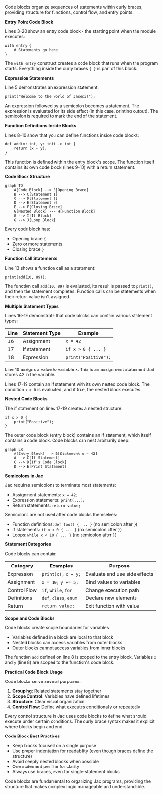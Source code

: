 Code blocks organize sequences of statements within curly braces, providing structure for functions, control flow, and entry points.

**Entry Point Code Block**

Lines 3-20 show an entry code block - the starting point when the module executes:
```
with entry {
    # Statements go here
}
```

The `with entry` construct creates a code block that runs when the program starts. Everything inside the curly braces `{ }` is part of this block.

**Expression Statements**

Line 5 demonstrates an expression statement:
```
print("Welcome to the world of Jaseci!");
```

An expression followed by a semicolon becomes a statement. The expression is evaluated for its side effect (in this case, printing output). The semicolon is required to mark the end of the statement.

**Function Definitions Inside Blocks**

Lines 8-10 show that you can define functions inside code blocks:
```
def add(x: int, y: int) -> int {
    return (x + y);
}
```

This function is defined within the entry block's scope. The function itself contains its own code block (lines 9-10) with a return statement.

**Code Block Structure**

```mermaid
graph TD
    A[Code Block] --> B[Opening Brace]
    B --> C[Statement 1]
    C --> D[Statement 2]
    D --> E[Statement N]
    E --> F[Closing Brace]
    G[Nested Block] --> H[Function Block]
    G --> I[If Block]
    G --> J[Loop Block]
```

Every code block has:
- Opening brace `{`
- Zero or more statements
- Closing brace `}`

**Function Call Statements**

Line 13 shows a function call as a statement:
```
print(add(10, 89));
```

The function call `add(10, 89)` is evaluated, its result is passed to `print()`, and then the statement completes. Function calls can be statements when their return value isn't assigned.

**Multiple Statement Types**

Lines 16-19 demonstrate that code blocks can contain various statement types:

| Line | Statement Type | Example |
|------|----------------|---------|
| 16 | Assignment | `x = 42;` |
| 17 | If statement | `if x > 0 { ... }` |
| 18 | Expression | `print("Positive");` |

Line 16 assigns a value to variable `x`. This is an assignment statement that stores 42 in the variable.

Lines 17-19 contain an if statement with its own nested code block. The condition `x > 0` is evaluated, and if true, the nested block executes.

**Nested Code Blocks**

The if statement on lines 17-19 creates a nested structure:
```
if x > 0 {
    print("Positive");
}
```

The outer code block (entry block) contains an if statement, which itself contains a code block. Code blocks can nest arbitrarily deep:

```mermaid
graph LR
    A[Entry Block] --> B[Statement x = 42]
    A --> C[If Statement]
    C --> D[If's Code Block]
    D --> E[Print Statement]
```

**Semicolons in Jac**

Jac requires semicolons to terminate most statements:
- Assignment statements: `x = 42;`
- Expression statements: `print(...);`
- Return statements: `return value;`

Semicolons are not used after code blocks themselves:
- Function definitions: `def foo() { ... }` (no semicolon after `}`)
- If statements: `if x > 0 { ... }` (no semicolon after `}`)
- Loops: `while x < 10 { ... }` (no semicolon after `}`)

**Statement Categories**

Code blocks can contain:

| Category | Examples | Purpose |
|----------|----------|---------|
| Expression | `print(x);` `x + y;` | Evaluate and use side effects |
| Assignment | `x = 10;` `y += 5;` | Bind values to variables |
| Control Flow | `if`, `while`, `for` | Change execution path |
| Definitions | `def`, `class`, `enum` | Declare new elements |
| Return | `return value;` | Exit function with value |

**Scope and Code Blocks**

Code blocks create scope boundaries for variables:
- Variables defined in a block are local to that block
- Nested blocks can access variables from outer blocks
- Outer blocks cannot access variables from inner blocks

The function `add` defined on line 8 is scoped to the entry block. Variables `x` and `y` (line 8) are scoped to the function's code block.

**Practical Code Block Usage**

Code blocks serve several purposes:

1. **Grouping**: Related statements stay together
2. **Scope Control**: Variables have defined lifetimes
3. **Structure**: Clear visual organization
4. **Control Flow**: Define what executes conditionally or repeatedly

Every control structure in Jac uses code blocks to define what should execute under certain conditions. The curly brace syntax makes it explicit where blocks begin and end.

**Code Block Best Practices**

- Keep blocks focused on a single purpose
- Use proper indentation for readability (even though braces define the structure)
- Avoid deeply nested blocks when possible
- One statement per line for clarity
- Always use braces, even for single-statement blocks

Code blocks are fundamental to organizing Jac programs, providing the structure that makes complex logic manageable and understandable.
